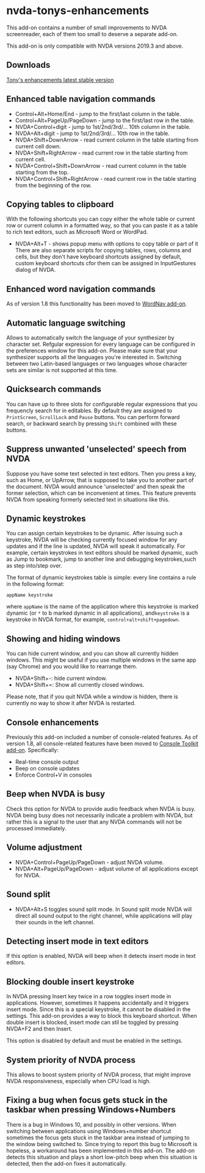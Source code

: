 # nvda-tonys-enhancements
This add-on contains a number of small improvements to NVDA screenreader, each of them too small to deserve a separate add-on.

This add-on is only compatible with NVDA versions 2019.3 and above.

## Downloads

[Tony's enhancements latest stable version](https://github.com/mltony/nvda-tonys-enhancements/releases/latest/download/tonysEnhancements.nvda-addon)

## Enhanced table navigation commands
* Control+Alt+Home/End - jump to the first/last column in the table.
* Control+Alt+PageUp/PageDown - jump to the first/last row in the table.
* NVDA+Control+digit - jump to 1st/2nd/3rd/... 10th column in the table.
* NVDA+Alt+digit - jump to 1st/2nd/3rd/... 10th row in the table.
* NVDA+Shift+DownArrow - read current column in the table starting from current cell down.
* NVDA+Shift+RightArrow - read current row in the table starting from current cell.
* NVDA+Control+Shift+DownArrow - read current column in the table starting from the top.
* NVDA+Control+Shift+RightArrow - read current row in the table starting from the beginning of the row.

## Copying tables to clipboard

With the following shortcuts you can copy either the whole table or current row or current column in a formatted way, so that you can paste it as a table to rich text editors, such as Microsoft Word or WordPad.
- NVDA+Alt+T - shows popup menu with options to copy table or part of it
There are also separate scripts for copying tables, rows, columns and cells, but they don't have keyboard shortcuts  assigned by default, custom keyboard shortcuts cfor them can be assigned in InputGestures dialog of NVDA.

## Enhanced word navigation commands

As of version 1.8 this functionality has been moved to [WordNav add-on](https://github.com/mltony/nvda-word-nav/).

## Automatic language switching
Allows to automatically switch the language of your synthesizer by character set. Refgular expression for every language can be configured in the preferences window for this add-on. Please make sure that your synthesizer supports all the languages you're interested in. Switching between two Latin-based languages or two languages whose character sets are similar is not supported at this time.

## Quicksearch commands

You can have up to three slots for configurable regular expressions that you frequencly search for in editables. By default they are assigned to `PrintScreen`, `ScrollLock` and `Pause` buttons. You can perform forward search, or backward search by pressing `Shift` combined with these buttons.

## Suppress unwanted 'unselected' speech from NVDA

Suppose you have some text selected in text editors. Then you press a key, such as Home, or UpArrow, that is supposed to take you to another part of the document. NVDA would announce 'unselected' and then speak the former selection, which can be inconvenient at times. This feature prevents NVDA from speaking formerly selected text in situations like this.

## Dynamic keystrokes

You can assign certain keystrokes to be dynamic. After issuing such a keystroke, NVDA will be checking currently focused window for any updates and if the line is updated, NVDA will speak it automatically. For example, certain keystrokes in text editors should be marked dynamic, such as Jump to bookmark, jump to another line and debugging keystrokes,such as step into/step over.

The format of dynamic keystrokes table is simple: every line contains a rule in the following format:
```
appName keystroke
```
where `appName` is the name of the application where this keystroke is marked dynamic (or `*` to b marked dynamic in all applications), and`keystroke` is a keystroke in NVDA format, for example, `control+alt+shift+pagedown`.

## Showing and hiding windows
You can hide current window, and you can show all currently hidden windows. This might be useful if you use multiple windows in the same app (say Chrome) and you would like to rearrange them.
- NVDA+Shift+-: hide current window.
- NVDA+Shift+=: Show all currently closed windows.

Please note, that if you quit NVDA while a window is hidden, there is currently no way to show it after NVDA is restarted.

## Console enhancements

Previously this add-on included a number of console-related features. As of version 1.8, all console-related features have been moved to [Console Toolkit add-on](https://github.com/mltony/nvda-console-toolkit/). Specifically:

- Real-time console output
- Beep on console updates
- Enforce Control+V in consoles

## Beep when NVDA is busy

Check this option for NVDA to provide audio feedback when NVDA is busy. NVDA being busy does not necessarily indicate a problem with NVDA, but rather this is a signal to the user that any NVDA commands will not be processed immediately.

## Volume adjustment

* NVDA+Control+PageUp/PageDown - adjust NVDA volume.
* NVDA+Alt+PageUp/PageDown - adjust volume of all applications except for NVDA.

## Sound split

* NVDA+Alt+S toggles sound split mode. In Sound split mode NVDA will direct all sound output to the right channel, while applications will play their sounds in the left channel.

## Detecting insert mode in text editors

If this option is enabled, NVDA will beep when it detects insert mode in text editors.

## Blocking double insert keystroke

In NVDA pressing Insert key twice in a row toggles insert mode in applications. However, sometimes it happens accidentally and it triggers insert mode. Since this is a special keystroke, it cannot be disabled in the settings. This add-on provides a way to block this keyboard shortcut. When double insert is blocked, insert mode can stil be toggled by pressing NVDA+F2 and then Insert. 

This option is disabled by default and must be enabled in the settings.

## System priority of NVDA process

This allows to boost system priority of NVDA process, that might improve NVDA responsiveness, especially when CPU load is high.

## Fixing a bug when focus gets stuck in the taskbar when pressing Windows+Numbers

There is a bug in Windows 10, and possibly in other versions. When switching between applications using Windows+number shortcut sometimes the focus gets stuck in the taskbar area instead of jumping to the window being switched to. Since trying to report this bug to Microsoft is hopeless, a workaround has been implemented in this add-on. The add-on detects this situation and plays a short low-pitch beep when this situation is detected, then the add-on fixes it automatically.
